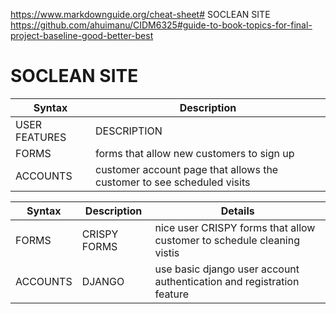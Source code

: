 https://www.markdownguide.org/cheat-sheet# SOCLEAN SITE
https://github.com/ahuimanu/CIDM6325#guide-to-book-topics-for-final-project-baseline-good-better-best
# SOCLEAN SITE
| Syntax | Description |
| --- | ----------- |
| USER FEATURES | DESCRIPTION | 
| FORMS | forms that allow new customers to sign up |
| ACCOUNTS | customer account page that allows the customer to see scheduled visits |


| Syntax | Description | Details |
| --- | ----------- | ---|
| FORMS | CRISPY FORMS | nice user CRISPY forms that allow customer to schedule cleaning vistis |
| ACCOUNTS | DJANGO | use basic django user account authentication and registration feature |


